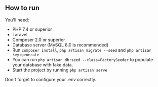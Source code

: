 ## How to run

You'll need:
- PHP 7.4 or superior
- Laravel
- Composer 2.0 or superior
- Database server (MySQL 8.0 is recommended)
- Run ```composer install```, ``` php artisan migrate --seed ``` and ``` php artisan key:generate ```
- You can run ``` php artisan db:seed --class=FactorySeeder ``` to populate your database with fake data.
- Start the project by running ``` php artisan serve ```

Don't forget to configure your .env correctly.
